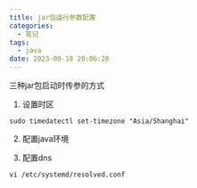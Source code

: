 ```yaml
---
title: jar包运行参数配置
categories:
  - 笔记
tags:
  - java
date: 2023-09-18 20:06:28
---
```

三种jar包启动时传参的方式

1. 设置时区
```
sudo timedatectl set-timezone "Asia/Shanghai"
```

2. 配置java环境


3. 配置dns
```
vi /etc/systemd/resolved.conf
```